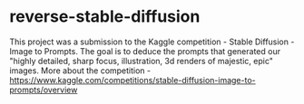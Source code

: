 # reverse-stable-diffusion

This project was a submission to the Kaggle competition - Stable Diffusion - Image to Prompts.
The goal is to deduce the prompts that generated our "highly detailed, sharp focus, illustration, 3d renders of majestic, epic" images.
More about the competition - https://www.kaggle.com/competitions/stable-diffusion-image-to-prompts/overview

